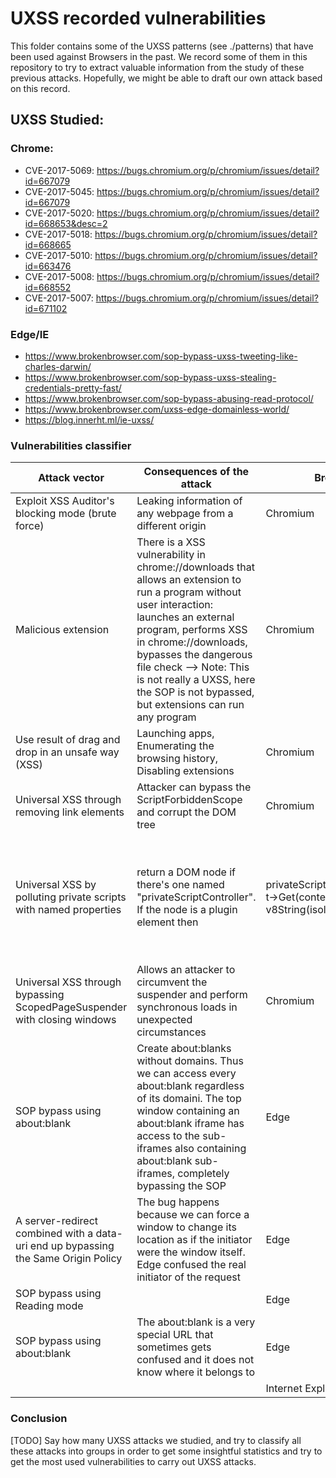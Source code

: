 # UXSS recorded vulnerabilities

This folder contains some of the UXSS patterns (see ./patterns) that have been used against Browsers in the past. We record some of them in this repository to try to extract valuable information from the study of these previous attacks. Hopefully, we might be able to draft our own attack based on this record.

## UXSS Studied:

### Chrome:
- CVE-2017-5069: https://bugs.chromium.org/p/chromium/issues/detail?id=667079
- CVE-2017-5045: https://bugs.chromium.org/p/chromium/issues/detail?id=667079
- CVE-2017-5020: https://bugs.chromium.org/p/chromium/issues/detail?id=668653&desc=2
- CVE-2017-5018: https://bugs.chromium.org/p/chromium/issues/detail?id=668665
- CVE-2017-5010: https://bugs.chromium.org/p/chromium/issues/detail?id=663476
- CVE-2017-5008: https://bugs.chromium.org/p/chromium/issues/detail?id=668552
- CVE-2017-5007: https://bugs.chromium.org/p/chromium/issues/detail?id=671102

### Edge/IE
- https://www.brokenbrowser.com/sop-bypass-uxss-tweeting-like-charles-darwin/
- https://www.brokenbrowser.com/sop-bypass-uxss-stealing-credentials-pretty-fast/
- https://www.brokenbrowser.com/sop-bypass-abusing-read-protocol/
- https://www.brokenbrowser.com/uxss-edge-domainless-world/
- https://blog.innerht.ml/ie-uxss/

### Vulnerabilities classifier

| Attack vector | Consequences of the attack | Browser | Browser Version | Operating System | Link |
| ------------- | -------------------------- | ------- | --------------- | ---------------- | ---- |
| Exploit XSS Auditor's blocking mode (brute force) | Leaking information of any webpage from a different origin | Chromium | 54.0.2840.71 | Ubuntu 14.04 | CVE-2017-5045: https://bugs.chromium.org/p/chromium/issues/detail?id=667079 |
| Malicious extension | There is a XSS vulnerability in chrome://downloads that allows an extension to run a program without user interaction: launches an external program, performs XSS in chrome://downloads, bypasses the dangerous file check --> Note: This is not really a UXSS, here the SOP is not bypassed, but extensions can run any program| Chromium | 54.0.2840.90 | / | CVE-2017-5020: https://bugs.chromium.org/p/chromium/issues/detail?id=668653&desc=2 |
| Use result of drag and drop in an unsafe way (XSS) | Launching apps, Enumerating the browsing history, Disabling extensions | Chromium | 54.0.2840.90 | / | CVE-2017-5018: https://bugs.chromium.org/p/chromium/issues/detail?id=668665 |
| Universal XSS through removing link elements | Attacker can bypass the ScriptForbiddenScope and corrupt the DOM tree | Chromium | 54.0.2840.87 | / | CVE-2017-5010: https://bugs.chromium.org/p/chromium/issues/detail?id=663476 |
| Universal XSS by polluting private scripts with named properties | return a DOM node if there's one named "privateScriptController". If the node is a plugin element then |privateScriptControllerObject->Get(context, v8String(isolate, "import"))| will run an interceptor. This allows an attacker to run script in the middle of node adoption and corrupt the DOM tree. | Chromium | 54.0.2840.99 | / | CVE-2017-5008: https://bugs.chromium.org/p/chromium/issues/detail?id=668552 |
| Universal XSS through bypassing ScopedPageSuspender with closing windows | Allows an attacker to circumvent the suspender and perform synchronous loads in unexpected circumstances | Chromium | 55.0.2883.75 | / | CVE-2017-5007: https://bugs.chromium.org/p/chromium/issues/detail?id=671102 |
| SOP bypass using about:blank | Create about:blanks without domains. Thus we can access every about:blank regardless of its domaini. The top window containing an about:blank iframe has access to the sub-iframes also containing about:blank sub-iframes, completely bypassing the SOP | Edge | / | / | https://www.brokenbrowser.com/sop-bypass-uxss-tweeting-like-charles-darwin/ |
| A server-redirect combined with a data-uri end up bypassing the Same Origin Policy | The bug happens because we can force a window to change its location as if the initiator were the window itself. Edge confused the real initiator of the request | Edge | / | / | https://www.brokenbrowser.com/sop-bypass-uxss-stealing-credentials-pretty-fast/ |
| SOP bypass using Reading mode |  | Edge |  |  | https://www.brokenbrowser.com/sop-bypass-abusing-read-protocol/ |
| SOP bypass using about:blank | The about:blank is a very special URL that sometimes gets confused and it does not know where it belongs to | Edge |  |  | https://www.brokenbrowser.com/uxss-edge-domainless-world/ |
|  |  | Internet Explorer |  |  | https://blog.innerht.ml/ie-uxss/ |

### Conclusion

[TODO]
Say how many UXSS attacks we studied, and try to classify all these attacks into groups in order to get some insightful statistics and try to get the most used vulnerabilities to carry out UXSS attacks.
